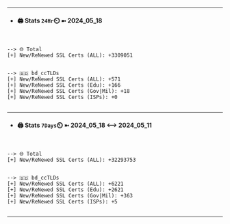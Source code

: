 

---
- #### 🖨️ **Stats** `24Hr`⏲️ ➼ 2024_05_18
```console


--> 🌐 Total
[+] New/ReNewed SSL Certs (ALL): +3309051


--> 🇧🇩 bd_ccTLDs
[+] New/ReNewed SSL Certs (ALL): +571
[+] New/ReNewed SSL Certs (Edu): +166
[+] New/ReNewed SSL Certs (Gov|Mil): +18
[+] New/ReNewed SSL Certs (ISPs): +0


```

---
- #### 🖨️ **Stats** `7Days`⏲️ ➼ 2024_05_18 <--> 2024_05_11
```console


--> 🌐 Total
[+] New/ReNewed SSL Certs (ALL): +32293753


--> 🇧🇩 bd_ccTLDs
[+] New/ReNewed SSL Certs (ALL): +6221
[+] New/ReNewed SSL Certs (Edu): +2621
[+] New/ReNewed SSL Certs (Gov|Mil): +363
[+] New/ReNewed SSL Certs (ISPs): +5


```

---

